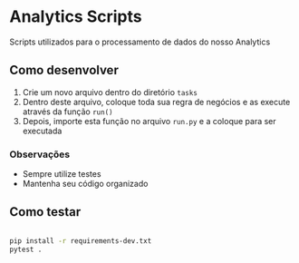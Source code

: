 # Analytics Scripts

Scripts utilizados para o processamento de dados do nosso Analytics

## Como desenvolver

1. Crie um novo arquivo dentro do diretório `tasks`
1. Dentro deste arquivo, coloque toda sua regra de negócios e as execute através da função `run()`
1. Depois, importe esta função no arquivo `run.py` e a coloque para ser executada

### Observações

- Sempre utilize testes
- Mantenha seu código organizado

## Como testar

```bash

pip install -r requirements-dev.txt
pytest .
```